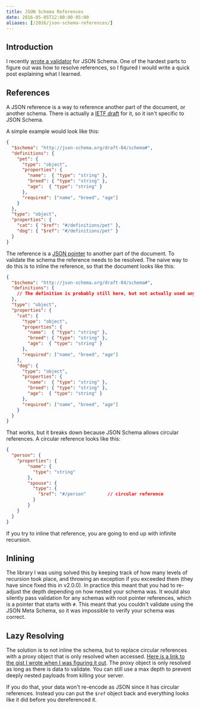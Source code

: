```yaml
---
title: JSON Schema References
date: 2016-05-05T12:00:00-05:00
aliases: [/2016/json-schema-references/]
---
```


## Introduction

I recently [wrote a validator](http://json-guard.thephpleague.com/) for JSON Schema.  One of the hardest parts to figure out was how to resolve references, so I figured  I would write a quick post explaining what I learned.

## References

A JSON reference is a way to reference another part of the document, or another schema.  There is actually a [IETF draft](https://tools.ietf.org/html/draft-pbryan-zyp-json-ref-03) for it, so it isn't specific to JSON Schema.

A simple example would look like this:

```json
{
  "$schema": "http://json-schema.org/draft-04/schema#",
  "definitions": {
    "pet": {
      "type": "object",
      "properties": {
        "name":  { "type": "string" },
        "breed": { "type": "string" },
        "age":  { "type": "string" }
      },
      "required": ["name", "breed", "age"]
    }
  },
  "type": "object",
  "properties": {
    "cat": { "$ref": "#/definitions/pet" },
    "dog": { "$ref": "#/definitions/pet" }
  }
}
```

The reference is a [JSON pointer](https://tools.ietf.org/html/rfc6901) to another part of the document.  To validate the schema the reference needs to be resolved.  The naive way to do this is to inline the reference, so that the document looks like this:

```json
{
  "$schema": "http://json-schema.org/draft-04/schema#",
  "definitions": {
    // The definition is probably still here, but not actually used anymore.
  },
  "type": "object",
  "properties": {
    "cat": {
      "type": "object",
      "properties": {
        "name":  { "type": "string" },
        "breed": { "type": "string" },
        "age":  { "type": "string" }
      },
      "required": ["name", "breed", "age"]
    },
    "dog": {
      "type": "object",
      "properties": {
        "name":  { "type": "string" },
        "breed": { "type": "string" },
        "age":  { "type": "string" }
      },
      "required": ["name", "breed", "age"]
    }
  }
}
```

That works, but it breaks down because JSON Schema allows circular references.  A circular reference looks like this:

```json
{
  "person": {
    "properties": {
        "name": {
          "type": "string"
        },
        "spouse": {
          "type": {
            "$ref": "#/person"        // circular reference
          }
        }
    }
  }
}
```

If you try to inline that reference, you are going to end up with infinite recursion.

## Inlining

The library I was using solved this by keeping track of how many levels of recursion took place, and throwing an exception if you exceeded them (they have since fixed this in v2.0.0).  In practice this meant that you had to re-adjust the depth depending on how nested your schema was.  It would also silently pass validation for any schemas with root pointer references, which is a pointer that starts with `#`.  This meant that you couldn't validate using the JSON Meta Schema, so it was impossible to verify your schema was correct.

## Lazy Resolving

The solution is to not inline the schema, but to replace circular references with a proxy object that is only resolved when accessed.  [Here is a link to the gist I wrote when I was figuring it out](https://3v4l.org/MA7ND).  The proxy object is only resolved as long as there is data to validate.  You can still use a max depth to prevent deeply nested payloads from killing your server.

If you do that, your data won't re-encode as JSON since it has circular references.  Instead you can put the `$ref` object back and everything looks like it did before you dereferenced it.
